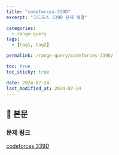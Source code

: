 ```yaml
---
title: "codeforces-339D"
excerpt: "코드포스 339D 문제 해결"

categories:
  - range-query
tags:
  - [tag1, tag2]

permalink: /range-query/codeforces-339D/

toc: true
toc_sticky: true

date: 2024-07-24
last_modified_at: 2024-07-24
---
```


## 🦥 본문

### 문제 링크

[codeforces 339D](https://codeforces.com/problemset/problem/339/D)

